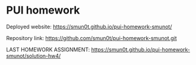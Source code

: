 # PUI homework

Deployed website: https://smun0t.github.io/pui-homework-smunot/

Repository link: https://github.com/smun0t/pui-homework-smunot.git

LAST HOMEWORK ASSIGNMENT: https://smun0t.github.io/pui-homework-smunot/solution-hw4/
